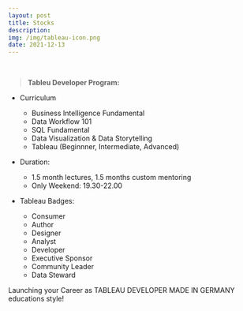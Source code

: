 ```yaml
---
layout: post
title: Stocks
description: 
img: /img/tableau-icon.png
date: 2021-12-13
---
```




<Br>

  
> **Tableu Developer Program:**
  * Curriculum
    * Business Intelligence Fundamental
    * Data Workflow 101
    * SQL Fundamental
    * Data Visualization & Data Storytelling
    * Tableau (Beginnner, Intermediate, Advanced)
    
  * Duration:
    * 1.5 month lectures, 1.5 months custom mentoring
    * Only Weekend: 19.30-22.00
  * Tableau Badges:
    * Consumer
    * Author
    * Designer
    * Analyst
    * Developer
    * Executive Sponsor
    * Community Leader
    * Data Steward
  
 
  Launching your Career as TABLEAU DEVELOPER MADE IN GERMANY educations style!
    
  
  








